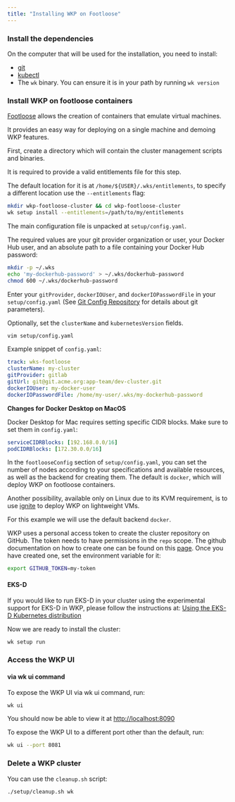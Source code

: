 ```yaml
---
title: "Installing WKP on Footloose"
---
```


### Install the dependencies

On the computer that will be used for the installation, you need to install:

- [git](https://www.atlassian.com/git/tutorials/install-git)
- [kubectl](https://kubernetes.io/docs/tasks/tools/install-kubectl/)
- The `wk` binary. You can ensure it is in your path by running `wk version`

### Install WKP on footloose containers

[Footloose](https://github.com/weaveworks/footloose) allows the creation of containers that emulate virtual machines.

It provides an easy way for deploying on a single machine and demoing WKP features.

First, create a directory which will contain the cluster management scripts and binaries.

It is required to provide a valid entitlements file for this step.

The default location for it is at `/home/${USER}/.wks/entitlements`, to specify a different location use the `--entitlements` flag:

```bash
mkdir wkp-footloose-cluster && cd wkp-footloose-cluster
wk setup install --entitlements=/path/to/my/entitlements
```

The main configuration file is unpacked at `setup/config.yaml`.

The required values are your git provider organization or user, your Docker Hub user, and an absolute path to a file containing your Docker Hub password:

```bash
mkdir -p ~/.wks
echo 'my-dockerhub-password' > ~/.wks/dockerhub-password
chmod 600 ~/.wks/dockerhub-password
```

Enter your `gitProvider`, `dockerIOUser`, and `dockerIOPasswordFile` in your `setup/config.yaml` (See [Git Config Repository](/getting-started/git-config-repository) for details about git parameters).

Optionally, set the `clusterName` and `kubernetesVersion` fields.

```bash
vim setup/config.yaml
```

Example snippet of `config.yaml`:

```yaml
track: wks-footloose
clusterName: my-cluster
gitProvider: gitlab
gitUrl: git@git.acme.org:app-team/dev-cluster.git
dockerIOUser: my-docker-user
dockerIOPasswordFile: /home/my-user/.wks/my-dockerhub-password
```

**Changes for Docker Desktop on MacOS**

Docker Desktop for Mac requires setting specific CIDR blocks. Make sure to set them in `config.yaml`:

```yaml
serviceCIDRBlocks: [192.168.0.0/16]
podCIDRBlocks: [172.30.0.0/16]
```

In the `footlooseConfig` section of `setup/config.yaml`, you can set the number of nodes according to your specifications and available resources, as well as the backend for creating them. The default is `docker`, which will deploy WKP on footloose containers.

Another possibility, available only on Linux due to its KVM requirement, is to use [ignite](https://github.com/weaveworks/ignite) to deploy WKP on lightweight VMs.

For this example we will use the default backend `docker`.

WKP uses a personal access token to create the cluster repository on GitHub. The token needs to have permissions in
the `repo` scope. The github documentation on how to create one can be found on this [page](https://docs.github.com/en/free-pro-team@latest/github/authenticating-to-github/creating-a-personal-access-token). Once you have created one,
set the environment variable for it:

```bash
export GITHUB_TOKEN=my-token
```

#### EKS-D
If you would like to run EKS-D in your cluster using the experimental support for EKS-D in WKP, please follow the instructions at: [Using the EKS-D Kubernetes distribution](/tasks/using-the-eks-d-distribution)

Now we are ready to install the cluster:

```bash
wk setup run
```

### Access the WKP UI

#### via wk ui command

To expose the WKP UI via wk ui command, run:

```bash
wk ui
```

You should now be able to view it at <http://localhost:8090>

To expose the WKP UI to a different port other than the default, run:

```bash
wk ui --port 8081
```

### Delete a WKP cluster

You can use the `cleanup.sh` script:

```bash
./setup/cleanup.sh wk
```
